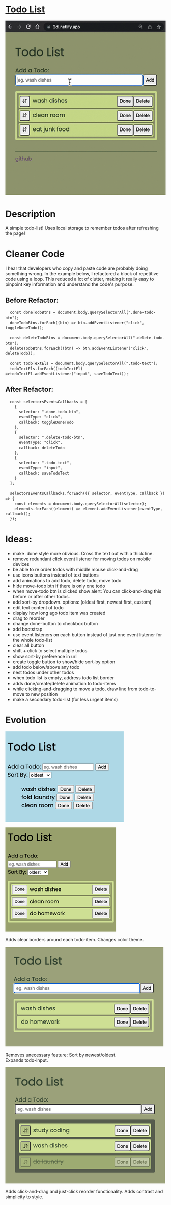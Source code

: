 # [Todo List](https://2dl.netlify.app/)

![version 4](./github_images/todolist1.gif)

# Description

A simple todo-list!
Uses local storage to remember todos after refreshing the page!

# Cleaner Code

I hear that developers who copy and paste code are probably doing something wrong.
In the example below, I refactored a block of repetitive code using a loop.
This reduced a lot of clutter, making it really easy to pinpoint key information and understand the code's purpose.

## Before Refactor:

```
  const doneTodoBtns = document.body.querySelectorAll(".done-todo-btn");
  doneTodoBtns.forEach((btn) => btn.addEventListener("click", toggleDoneTodo));

  const deleteTodoBtns = document.body.querySelectorAll(".delete-todo-btn");
  deleteTodoBtns.forEach((btn) => btn.addEventListener("click", deleteTodo));

  const todoTextEls = document.body.querySelectorAll(".todo-text");
  todoTextEls.forEach((todoTextEl) =>todoTextEl.addEventListener("input", saveTodoText));
```

## After Refactor:

```
  const selectorsEventsCallbacks = [
    {
      selector: ".done-todo-btn",
      eventType: "click",
      callback: toggleDoneTodo
    },
    {
      selector: ".delete-todo-btn",
      eventType: "click",
      callback: deleteTodo
    },
    {
      selector: ".todo-text",
      eventType: "input",
      callback: saveTodoText
    }
  ];

  selectorsEventsCallbacks.forEach(({ selector, eventType, callback }) => {
    const elements = document.body.querySelectorAll(selector);
    elements.forEach((element) => element.addEventListener(eventType, callback));
  });
```

# Ideas:

- make .done style more obvious. Cross the text out with a thick line.
- remove redundant click event listener for moving todos on mobile devices
- be able to re order todos with middle mouse click-and-drag
- use icons buttons instead of text buttons
- add animations to add todo, delete todo, move todo
- hide move-todo btn if there is only one todo
- when move-todo btn is clicked show alert: You can click-and-drag this before or after other todos.
- add sort-by dropdown. options: (oldest first, newest first, custom)
- edit text content of todo
- display how long ago todo item was created
- drag to reorder
- change done-button to checkbox button
- add bootstrap
- use event listeners on each button instead of just one event listener for the whole todo-list
- clear all button
- shift + click to select multiple todos
- show sort-by preference in url
- create toggle button to show/hide sort-by option
- add todo below/above any todo
- nest todos under other todos
- when todo list is empty, address todo list border
- adds done/create/delete animation to todo-items
- while clicking-and-dragging to move a todo, draw line from todo-to-move to new position
- make a secondary todo-list (for less urgent items)

# Evolution

![version 1](./github_images/v1.png)

![version 2](./github_images/v2.png)

Adds clear borders around each todo-item.
Changes color theme.

![version 3](./github_images/v3.png)

Removes unecessary feature: Sort by newest/oldest.  
Expands todo-input.

![version 4](./github_images/v4.png)

Adds click-and-drag and just-click reorder functionality.
Adds contrast and simplicity to style.
